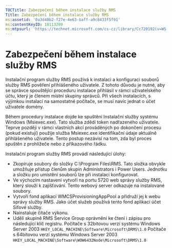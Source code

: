 ```yaml
---
TOCTitle: Zabezpečení během instalace služby RMS
Title: Zabezpečení během instalace služby RMS
ms:assetid: '0a3d40b2-f27e-4e63-baff-a9c8433f5f91'
ms:contentKeyID: 18113209
ms:mtpsurl: 'https://technet.microsoft.com/cs-cz/library/Cc720192(v=WS.10)'
---
```


Zabezpečení během instalace služby RMS
======================================

Instalační program služby RMS používá k instalaci a konfiguraci souborů služby RMS pověření přihlášeného uživatele. Z tohoto důvodu je nutné, aby se správce spouštějící proceduru instalace přihlásil v rámci uživatelského účtu, který je členem místní skupiny správců. Při všech instalacích, s výjimkou instalací na samostatné počítače, se musí navíc jednat o účet uživatele domény.

Během procedury instalace dojde ke spuštění Instalační služby systému Windows (Msiexec.exe). Tato služba zdědí token nadřazeného uživatele. Teprve později v rámci vlastních akcí prováděných po dokončení procesu (pokud existují) použije služba Msiexec.exe identifikační údaje aktuálně přihlášeného uživatele. Tento postup nezávisí na tom, zda byl proces spuštěn z prohlížeče nebo z příkazového řádku.

Instalační program služby RMS provádí následující úlohy:

-   Zkopíruje soubory do složky C:\\Program Files\\RMS. Tato složka obvykle umožňuje přístup členům skupin Administrators i Power Users. Jednotku a složku pro umístění souborů lze při instalaci konfigurovat.
-   Ve výchozím nastavení vytvoří na portu 5720 web správy služby RMS, který slouží k zajišťování. Tento webový server odkazuje na instalované soubory.
-   Vytvoří fond aplikací WMCSProvisioningAppPool a přidruží jej k webu správy služby RMS. Jako účet služeb používá tento fond aplikací účet Síťové služby.
-   Nainstaluje čítače výkonu.
-   Udělí skupině RMS Service Group oprávnění ke čtení i zápisu pro následující klíč registru.
    Počítače s 32bitovou verzí systému Windows Server 2003
    `HKEY_LOCAL_MACHINE\Software\Microsoft\DRMS\1.0`
    Počítače s 64bitovou verzí systému Windows Server 2003
    `HKEY_LOCAL_MACHINE\Software\WOW6432Node\Microsoft\DRMS\1.0`
